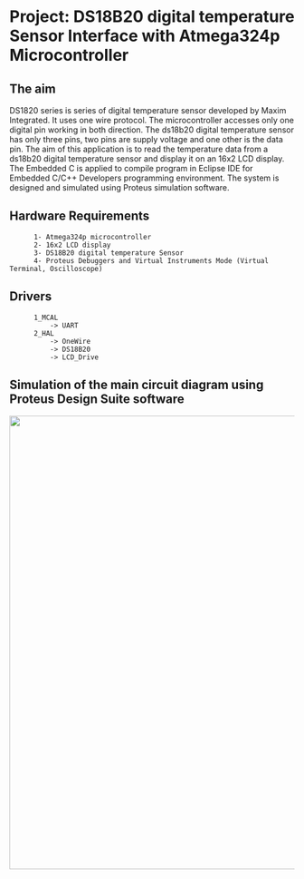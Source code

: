 # Project: DS18B20 digital temperature Sensor Interface with Atmega324p Microcontroller

## The aim
DS1820 series is series of digital temperature sensor developed by Maxim Integrated. It uses one wire protocol. The microcontroller accesses only one digital pin working in both direction. The ds18b20 digital temperature sensor has only three pins, two pins are supply voltage and one other is the data pin. The aim of this application is to read the temperature data from a ds18b20 digital temperature sensor and display it on an 16x2 LCD display. The Embedded C is applied to compile program in Eclipse IDE for Embedded C/C++ Developers programming environment. The system is designed and simulated using Proteus simulation software. 

## Hardware Requirements

```
      1- Atmega324p microcontroller
      2- 16x2 LCD display
      3- DS18B20 digital temperature Sensor
      4- Proteus Debuggers and Virtual Instruments Mode (Virtual Terminal, Oscilloscope)
```
## Drivers

```
      1_MCAL
          -> UART
      2_HAL
          -> OneWire
          -> DS18B20
          -> LCD_Drive
```
## Simulation of the main circuit diagram using Proteus Design Suite software
<img src="https://github.com/user-attachments/assets/ff53b152-e72c-402f-bee9-f1b28b0a79a7" width="800">
